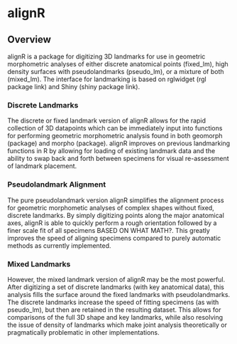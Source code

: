 # alignR

## Overview

alignR is a package for digitizing 3D landmarks for use in geometric morphometric analyses of either discrete anatomical points (fixed_lm), 
high density surfaces with pseudolandmarks (pseudo_lm), or a mixture of both (mixed_lm). The interface for landmarking is based on rglwidget (rgl package 
link) and Shiny (shiny package link).

### Discrete Landmarks
The discrete or fixed landmark version of alignR allows for the rapid collection of 3D datapoints which can be immediately input into functions for 
performing geometric morphometric analysis found in both geomorph (package) and morpho (package). alignR improves on previous landmarking functions in R 
by allowing for loading of existing landmark data and the ability to swap back and forth between specimens for visual re-assessment of landmark placement.

### Pseudolandmark Alignment
The pure pseudolandmark version alignR simplifies the alignment process for geometric morphometic analyses of complex shapes without fixed, discrete 
landmarks. By simply digitizing points along the major anatomical axes, alignR is able to quickly perform a rough orientation followed by a finer scale fit 
of all specimens BASED ON WHAT MATH?. This greatly improves the speed of aligning specimens compared to purely automatic methods as currently implemented.

### Mixed Landmarks
However, the mixed landmark version of alignR may be the most powerful. After digitizing a set of discrete landmarks (with key anatomical data), this 
analysis fills the surface around the fixed landmarks with pseudolandmarks. The discrete landmarks increase the speed of fitting specimens (as with 
pseudo_lm), but then are retained in the resulting dataset. This allows for comparisons of the full 3D shape and key landmarks, while also resolving the 
issue of density of landmarks which make joint analysis theoretically or pragmatically problematic in other implementations.
